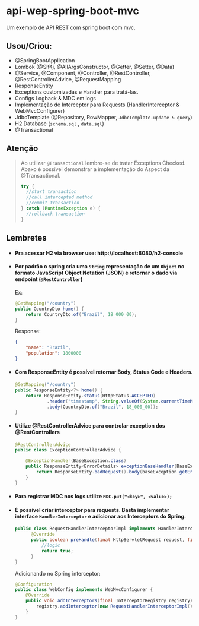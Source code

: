 # api-wep-spring-boot-mvc
Um exemplo de API REST com spring boot com mvc.

## Usou/Criou:
- @SpringBootApplication
- Lombok (@Slf4j, @AllArgsConstructor, @Getter, @Setter, @Data)
- @Service, @Component, @Controller, @RestController, @RestControllerAdvice, @RequestMapping
- ResponseEntity
- Exceptions customizadas e Handler para tratá-las.
- Configs Logback & MDC em logs
- Implementação de Interceptor para Requests (HandlerInterceptor & WebMvcConfigurer)
- JdbcTemplate (@Repository, RowMapper, `JdbcTemplate.update & query`)
- H2 Database (`schema.sql` , `data.sql`)
- @Transactional

## Atenção
> Ao utilizar `@Transactional` lembre-se de tratar Exceptions Checked. Abaxo é possível demonstrar a implementação do Aspect da @Transactional.
> ````java
> try {
>   //start transaction
>   //call intercepted method
>   //commit transaction
> } catch (RuntimeException e) {
>   //rollback transaction
> }
> ````
> 


## Lembretes

- #### Pra acessar H2 via browser use: http://localhost:8080/h2-console

- #### Por padrão o spring cria uma `String` representação de um `Object` no formato JavaScript Object Notation (JSON) e retornar o dado via endpoint (`@RestController`)
    Ex:
    ```java
    @GetMapping("/country")
    public CountryDto home() {
        return CountryDto.of("Brazil", 18_000_00);
    }
    ```
    Response:
    ```json
    {
        "name": "Brazil",
        "population": 1800000
    }
    ```
- #### Com ResponseEntity é possível retornar Body, Status Code e Headers.
  ```java
  @GetMapping("/country")
  public ResponseEntity<?> home() {
      return ResponseEntity.status(HttpStatus.ACCEPTED)
              .header("timestamp", String.valueOf(System.currentTimeMillis()))
              .body(CountryDto.of("Brazil", 18_000_00));
  }
  ```
- #### Utilize @RestControllerAdvice para controlar exception dos @RestControllers
  ````java
  @RestControllerAdvice
  public class ExceptionControllerAdvice {
  
      @ExceptionHandler(BaseException.class)
      public ResponseEntity<ErrorDetails> exceptionBaseHandler(BaseException baseException) {
          return ResponseEntity.badRequest().body(baseException.getErrorDetails());
      }
  }
  ````
- #### Para registrar MDC nos logs utilize `MDC.put("<key>", <value>);`
- #### É possível criar interceptor para requests. Basta implementar interface `HandlerInterceptor` e adicionar aos Interceptors do Spring.
  ```Java
  public class RequestHandlerInterceptorImpl implements HandlerInterceptor {
        @Override
        public boolean preHandle(final HttpServletRequest request, final HttpServletResponse response, final Object handler) {
            //logic
            return true;
        }
  }
  ```
  Adicionando no Spring interceptor:
  ```java
  @Configuration
  public class WebConfig implements WebMvcConfigurer {
      @Override
      public void addInterceptors(final InterceptorRegistry registry) {
          registry.addInterceptor(new RequestHandlerInterceptorImpl());
      }
  }
  ```